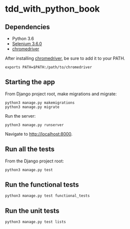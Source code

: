 # tdd_with_python_book

## Dependencies

* Python 3.6
* [Selenium 3.6.0](https://pypi.python.org/pypi/selenium)
* [chromedriver](https://sites.google.com/a/chromium.org/chromedriver/downloads)

After installing [chromedriver](https://sites.google.com/a/chromium.org/chromedriver/downloads), be sure to add it to your PATH.

```
exports PATH=$PATH:/path/to/chromedriver
```

## Starting the app

From Django project root, make migrations and migrate:

```
python3 manage.py makemigrations
python3 manage.py migrate
```

Run the server:

```
python3 manage.py runserver
```

Navigate to [http://localhost:8000](http://localhost:8000).

## Run all the tests

From the Django project root:

```
python3 manage.py test
```

## Run the functional tests

```
python3 manage.py test functional_tests
```

## Run the unit tests

```
python3 manage.py test lists
```


